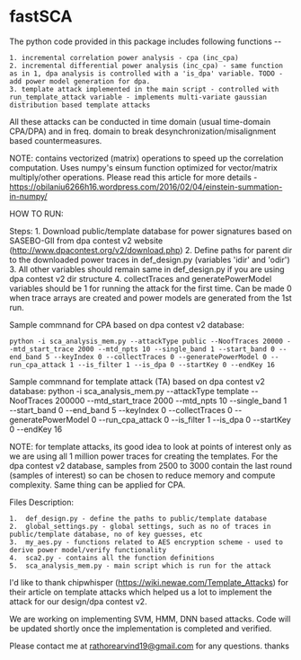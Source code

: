 # fastSCA
The python code provided in this package includes following functions --

	1. incremental correlation power analysis - cpa (inc_cpa)
	2. incremental differential power analysis (inc_cpa) - same function as in 1, dpa analysis is controlled with a 'is_dpa' variable. TODO - add power model generation for dpa.
	3. template attack implemented in the main script - controlled with run_template_attack variable - implements multi-variate gaussian distribution based template attacks

All these attacks can be conducted in time domain (usual time-domain CPA/DPA) and in freq. domain to break desynchronization/misalignment based countermeasures.  

NOTE: contains vectorized (matrix) operations to speed up the correlation computation. Uses numpy's einsum function optimized for vector/matrix multiply/other operations. Please read this article for more details - https://obilaniu6266h16.wordpress.com/2016/02/04/einstein-summation-in-numpy/

HOW TO RUN:

Steps:
	1. Download public/template database for power signatures based on SASEBO-GII from dpa contest v2 website (http://www.dpacontest.org/v2/download.php)
	2. Define paths for parent dir to the downloaded power traces in def_design.py (variables 'idir' and 'odir')
	3. All other variables should remain same in def_design.py if you are using dpa contest v2 dir structure
	4. collectTraces and generatePowerModel variables should be 1 for running the attack for the first time. Can be made 0 when trace arrays are created and power models are generated from the 1st run. 

Sample commnand for CPA based on dpa contest v2 database:

	python -i sca_analysis_mem.py --attackType public --NoofTraces 20000 --mtd_start_trace 2000 --mtd_npts 10 --single_band 1 --start_band 0 --end_band 5 --keyIndex 0 --collectTraces 0 --generatePowerModel 0 --run_cpa_attack 1 --is_filter 1 --is_dpa 0 --startKey 0 --endKey 16

Sample commnand for template attack (TA) based on dpa contest v2 database:
	python -i sca_analysis_mem.py --attackType template --NoofTraces 200000 --mtd_start_trace 2000 --mtd_npts 10 --single_band 1 --start_band 0 --end_band 5 --keyIndex 0 --collectTraces 0 --generatePowerModel 0 --run_cpa_attack 0 --is_filter 1 --is_dpa 0 --startKey 0 --endKey 16

NOTE: for template attacks, its good idea to look at points of interest only as we are using all 1 million power traces for creating the templates. For the dpa contest v2 database, samples from 2500 to 3000 contain the last round (samples of interest) so can be chosen to reduce memory and compute complexity. Same thing can be applied for CPA.

Files Description:

	1.	def_design.py - define the paths to public/template database
	2.	global_settings.py - global settings, such as no of traces in public/template database, no of key guesses, etc
	3.	my_aes.py - functions related to AES encryption scheme - used to derive power model/verify functionality
	4.	sca2.py - contains all the function definitions 
	5.	sca_analysis_mem.py - main script which is run for the attack

I'd like to thank chipwhisper (https://wiki.newae.com/Template_Attacks) for their article on template attacks which helped us a lot to implement the attack for our design/dpa contest v2.  

We are working on implementing SVM, HMM, DNN based attacks. Code will be updated shortly once the implementation is completed and verified.

Please contact me at rathorearvind19@gmail.com for any questions. thanks
